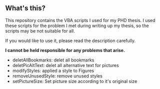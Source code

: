 ## What's this?

This repository contains the VBA scripts I used for my PHD thesis. I used these scripts for the problem I met during writing up my thesis, so the scripts may be not suitable for all. 

If you would like to use it, please read the description carefully. 

**I cannot be held responsible for any problems that arise.**

- deletAllBookmarks: delet all bookmarks
- deletPicAltText: delet all alternative text for pictures
- modifyStyles: applied a style to Figures
- removeUnusedStyle: remove unused styles
- setPictureSize: Set picture size according to it's original size
